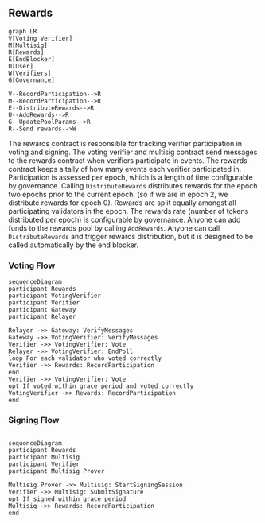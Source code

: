 ## Rewards

```mermaid
graph LR
V[Voting Verifier]
M[Multisig]
R[Rewards]
E[EndBlocker]
U[User]
W[Verifiers]
G[Governance]

V--RecordParticipation-->R
M--RecordParticipation-->R
E--DistributeRewards-->R
U--AddRewards-->R
G--UpdatePoolParams-->R
R--Send rewards-->W
```

The rewards contract is responsible for tracking verifier participation in voting and signing.
The voting verifier and multisig contract send messages to the rewards contract when verifiers
participate in events. The rewards contract keeps a tally of how many events each verifier
participated in. Participation is assessed per epoch, which is a length of time configurable
by governance. Calling `DistributeRewards` distributes rewards for the epoch two epochs prior to the current epoch,
(so if we are in epoch 2, we distribute rewards for epoch 0). Rewards are split equally amongst
all participating validators in the epoch. The rewards rate (number of tokens distributed per epoch)
is configurable by governance. Anyone can add funds to the rewards pool by calling `AddRewards`.
Anyone can call `DistributeRewards` and trigger rewards distribution, but it is designed to be called
automatically by the end blocker.

### Voting Flow

```mermaid
sequenceDiagram
participant Rewards
participant VotingVerifier
participant Verifier
participant Gateway
participant Relayer

Relayer ->> Gateway: VerifyMessages
Gateway ->> VotingVerifier: VerifyMessages
Verifier ->> VotingVerifier: Vote
Relayer ->> VotingVerifier: EndPoll
loop For each validator who voted correctly
Verifier ->> Rewards: RecordParticipation
end
Verifier ->> VotingVerifier: Vote
opt If voted within grace period and voted correctly
VotingVerifier ->> Rewards: RecordParticipation
end
```

### Signing Flow

```mermaid

sequenceDiagram
participant Rewards
participant Multisig
participant Verifier
participant Multisig Prover

Multisig Prover ->> Multisig: StartSigningSession
Verifier ->> Multisig: SubmitSignature
opt If signed within grace period
Multisig ->> Rewards: RecordParticipation
end
```

